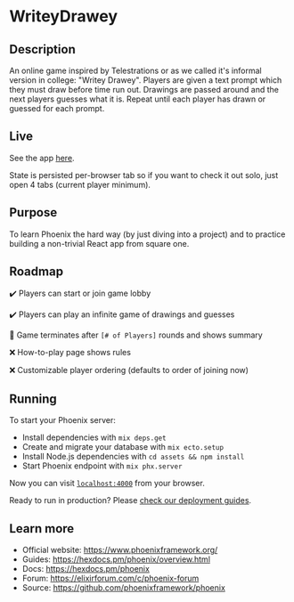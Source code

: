 # WriteyDrawey

## Description

An online game inspired by Telestrations or as we called it's informal version in college: "Writey Drawey". Players are given a text prompt which they must draw before time run out. Drawings are passed around and the next players guesses what it is. Repeat until each player has drawn or guessed for each prompt.

## Live

See the app [here](https://writey-drawey.herokuapp.com/).

State is persisted per-browser tab so if you want to check it out solo, just open 4 tabs (current player minimum). 

## Purpose

To learn Phoenix the hard way (by just diving into a project) and to practice building a non-trivial React app from square one.

## Roadmap

:heavy_check_mark: Players can start or join game lobby

:heavy_check_mark: Players can play an infinite game of drawings and guesses

:construction_worker: Game terminates after `[# of Players]` rounds and shows summary

:x: How-to-play page shows rules

:x: Customizable player ordering (defaults to order of joining now)


## Running

To start your Phoenix server:

  * Install dependencies with `mix deps.get`
  * Create and migrate your database with `mix ecto.setup`
  * Install Node.js dependencies with `cd assets && npm install`
  * Start Phoenix endpoint with `mix phx.server`

Now you can visit [`localhost:4000`](http://localhost:4000) from your browser.

Ready to run in production? Please [check our deployment guides](https://hexdocs.pm/phoenix/deployment.html).

## Learn more

  * Official website: https://www.phoenixframework.org/
  * Guides: https://hexdocs.pm/phoenix/overview.html
  * Docs: https://hexdocs.pm/phoenix
  * Forum: https://elixirforum.com/c/phoenix-forum
  * Source: https://github.com/phoenixframework/phoenix
